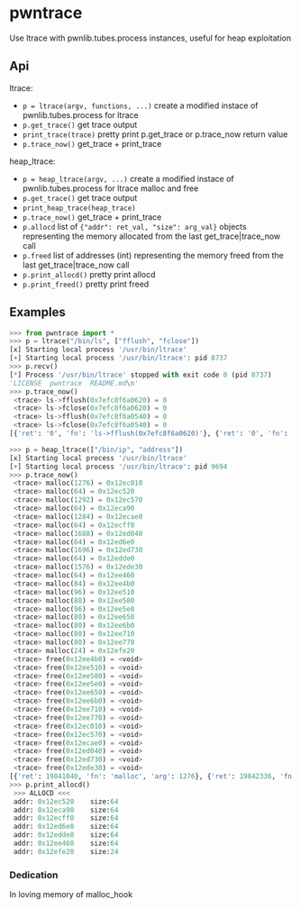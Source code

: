 # pwntrace
Use ltrace with pwnlib.tubes.process instances, useful for heap exploitation

## Api

ltrace:
+ `p = ltrace(argv, functions, ...)` create a modified instace of pwnlib.tubes.process for ltrace
+ `p.get_trace()` get trace output
+ `print_trace(trace)` pretty print p.get_trace or p.trace_now return value
+ `p.trace_now()` get_trace + print_trace

heap_ltrace:
+ `p = heap_ltrace(argv, ...)` create a modified instace of pwnlib.tubes.process for ltrace malloc and free
+ `p.get_trace()` get trace output
+ `print_heap_trace(heap_trace)`
+ `p.trace_now()`  get_trace + print_trace
+ `p.allocd` list of `{"addr": ret_val, "size": arg_val}` objects representing the memory allocated from the last get_trace|trace_now call
+ `p.freed` list of addresses (int) representing the memory freed from the last get_trace|trace_now call
+ `p.print_allocd()` pretty print allocd
+ `p.print_freed()` pretty print freed

## Examples

```python
>>> from pwntrace import *
>>> p = ltrace("/bin/ls", ["fflush", "fclose"])
[x] Starting local process '/usr/bin/ltrace'
[+] Starting local process '/usr/bin/ltrace': pid 8737
>>> p.recv()
[*] Process '/usr/bin/ltrace' stopped with exit code 0 (pid 8737)
'LICENSE  pwntrace  README.md\n'
>>> p.trace_now()
 <trace> ls->fflush(0x7efc8f6a0620) = 0
 <trace> ls->fclose(0x7efc8f6a0620) = 0
 <trace> ls->fflush(0x7efc8f6a0540) = 0
 <trace> ls->fclose(0x7efc8f6a0540) = 0
[{'ret': '0', 'fn': 'ls->fflush(0x7efc8f6a0620)'}, {'ret': '0', 'fn': 'ls->fclose(0x7efc8f6a0620)'}, {'ret': '0', 'fn': 'ls->fflush(0x7efc8f6a0540)'}, {'ret': '0', 'fn': 'ls->fclose(0x7efc8f6a0540)'}]
```

```python
>>> p = heap_ltrace(["/bin/ip", "address"])
[x] Starting local process '/usr/bin/ltrace'
[+] Starting local process '/usr/bin/ltrace': pid 9694
>>> p.trace_now()
 <trace> malloc(1276) = 0x12ec010
 <trace> malloc(64) = 0x12ec520
 <trace> malloc(1292) = 0x12ec570
 <trace> malloc(64) = 0x12eca90
 <trace> malloc(1284) = 0x12ecae0
 <trace> malloc(64) = 0x12ecff0
 <trace> malloc(1688) = 0x12ed040
 <trace> malloc(64) = 0x12ed6e0
 <trace> malloc(1696) = 0x12ed730
 <trace> malloc(64) = 0x12edde0
 <trace> malloc(1576) = 0x12ede30
 <trace> malloc(64) = 0x12ee460
 <trace> malloc(84) = 0x12ee4b0
 <trace> malloc(96) = 0x12ee510
 <trace> malloc(88) = 0x12ee580
 <trace> malloc(96) = 0x12ee5e0
 <trace> malloc(80) = 0x12ee650
 <trace> malloc(80) = 0x12ee6b0
 <trace> malloc(80) = 0x12ee710
 <trace> malloc(80) = 0x12ee770
 <trace> malloc(24) = 0x12efe20
 <trace> free(0x12ee4b0) = <void>
 <trace> free(0x12ee510) = <void>
 <trace> free(0x12ee580) = <void>
 <trace> free(0x12ee5e0) = <void>
 <trace> free(0x12ee650) = <void>
 <trace> free(0x12ee6b0) = <void>
 <trace> free(0x12ee710) = <void>
 <trace> free(0x12ee770) = <void>
 <trace> free(0x12ec010) = <void>
 <trace> free(0x12ec570) = <void>
 <trace> free(0x12ecae0) = <void>
 <trace> free(0x12ed040) = <void>
 <trace> free(0x12ed730) = <void>
 <trace> free(0x12ede30) = <void>
[{'ret': 19841040, 'fn': 'malloc', 'arg': 1276}, {'ret': 19842336, 'fn': 'malloc', 'arg': 64}, {'ret': 19842416, 'fn': 'malloc', 'arg': 1292}, {'ret': 19843728, 'fn': 'malloc', 'arg': 64}, {'ret': 19843808, 'fn': 'malloc', 'arg': 1284}, {'ret': 19845104, 'fn': 'malloc', 'arg': 64}, {'ret': 19845184, 'fn': 'malloc', 'arg': 1688}, {'ret': 19846880, 'fn': 'malloc', 'arg': 64}, {'ret': 19846960, 'fn': 'malloc', 'arg': 1696}, {'ret': 19848672, 'fn': 'malloc', 'arg': 64}, {'ret': 19848752, 'fn': 'malloc', 'arg': 1576}, {'ret': 19850336, 'fn': 'malloc', 'arg': 64}, {'ret': 19850416, 'fn': 'malloc', 'arg': 84}, {'ret': 19850512, 'fn': 'malloc', 'arg': 96}, {'ret': 19850624, 'fn': 'malloc', 'arg': 88}, {'ret': 19850720, 'fn': 'malloc', 'arg': 96}, {'ret': 19850832, 'fn': 'malloc', 'arg': 80}, {'ret': 19850928, 'fn': 'malloc', 'arg': 80}, {'ret': 19851024, 'fn': 'malloc', 'arg': 80}, {'ret': 19851120, 'fn': 'malloc', 'arg': 80}, {'ret': 19856928, 'fn': 'malloc', 'arg': 24}, {'ret': None, 'fn': 'free', 'arg': 19850416}, {'ret': None, 'fn': 'free', 'arg': 19850512}, {'ret': None, 'fn': 'free', 'arg': 19850624}, {'ret': None, 'fn': 'free', 'arg': 19850720}, {'ret': None, 'fn': 'free', 'arg': 19850832}, {'ret': None, 'fn': 'free', 'arg': 19850928}, {'ret': None, 'fn': 'free', 'arg': 19851024}, {'ret': None, 'fn': 'free', 'arg': 19851120}, {'ret': None, 'fn': 'free', 'arg': 19841040}, {'ret': None, 'fn': 'free', 'arg': 19842416}, {'ret': None, 'fn': 'free', 'arg': 19843808}, {'ret': None, 'fn': 'free', 'arg': 19845184}, {'ret': None, 'fn': 'free', 'arg': 19846960}, {'ret': None, 'fn': 'free', 'arg': 19848752}]
>>> p.print_allocd()
 >>> ALLOCD <<<
 addr: 0x12ec520	size:64
 addr: 0x12eca90	size:64
 addr: 0x12ecff0	size:64
 addr: 0x12ed6e0	size:64
 addr: 0x12edde0	size:64
 addr: 0x12ee460	size:64
 addr: 0x12efe20	size:24

```

### Dedication

In loving memory of malloc_hook
